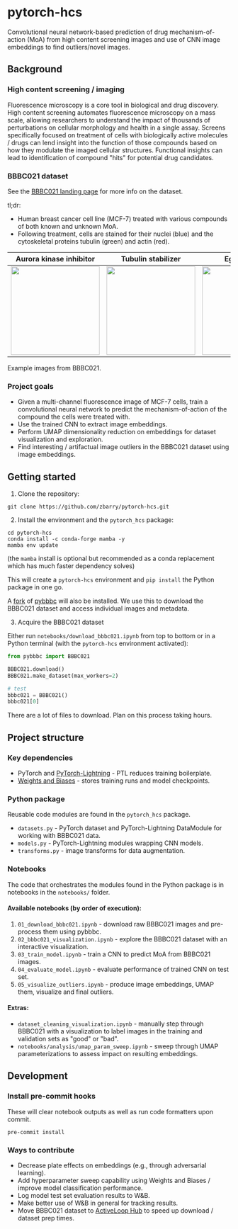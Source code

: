 # pytorch-hcs

Convolutional neural network-based prediction of drug mechanism-of-action (MoA) from high content screening images
and use of CNN image embeddings to find outliers/novel images.

## Background

### High content screening / imaging

Fluorescence microscopy is a core tool in biological and drug discovery.
High content screening automates fluorescence microscopy on a mass scale,
allowing researchers to understand the impact of thousands of perturbations
on cellular morphology and health in a single assay.
Screens specifically focused on treatment of cells with biologically active molecules / drugs
can lend insight into the function of those compounds based on how they modulate the imaged cellular structures.
Functional insights can lead to identification of compound "hits" for potential drug candidates.

### BBBC021 dataset

See the [BBBC021 landing page](https://bbbc.broadinstitute.org/BBBC021) for more info on the dataset.

tl;dr:

- Human breast cancer cell line (MCF-7) treated with various compounds of both known and unknown MoA.
- Following treatment, cells are stained for their nuclei (blue) and the cytoskeletal proteins tubulin (green) and actin (red).

| Aurora kinase inhibitor | Tubulin stabilizer | Eg5 inhibitor |
|-------------------------|--------------------|---------------|
|<img src="https://data.broadinstitute.org/bbbc/BBBC021/aurora-kinase-inhibitor.png" width="200" />|<img src="https://data.broadinstitute.org/bbbc/BBBC021/tubulin-stabilizer.png" width="200" /> | <img src="https://data.broadinstitute.org/bbbc/BBBC021/monoaster.png" width="200" /> |

Example images from BBBC021.

### Project goals

- Given a multi-channel fluorescence image of MCF-7 cells,
train a convolutional neural network to predict the mechanism-of-action of the compound the cells were treated with.
- Use the trained CNN to extract image embeddings.
- Perform UMAP dimensionality reduction on embeddings for dataset visualization and exploration.
- Find interesting / artifactual image outliers in the BBBC021 dataset using image embeddings.

## Getting started

1. Clone the repository:

```
git clone https://github.com/zbarry/pytorch-hcs.git
```

2. Install the environment and the `pytorch_hcs` package:

```
cd pytorch-hcs
conda install -c conda-forge mamba -y
mamba env update
```

(the `mamba` install is optional but recommended as a conda replacement which has much faster dependency solves)

This will create a `pytorch-hcs` environment and `pip install` the Python package in one go.

A [fork](https://github.com/zbarry/pybbbc) of [pybbbc](https://github.com/giacomodeodato/pybbbc) will also be installed.
We use this to download the BBBC021 dataset and access individual images and metadata.

3. Acquire the BBBC021 dataset

Either run `notebooks/download_bbbc021.ipynb` from top to bottom or in a Python terminal (with the `pytorch-hcs` environment activated):

```python
from pybbbc import BBBC021

BBBC021.download()
BBBC021.make_dataset(max_workers=2)

# test
bbbc021 = BBBC021()
bbbc021[0]
```

There are a lot of files to download.
Plan on this process taking hours.

## Project structure

### Key dependencies

- PyTorch and [PyTorch-Lightning](https://www.pytorchlightning.ai/) - PTL reduces training boilerplate.
- [Weights and Biases](wandb.ai) - stores training runs and model checkpoints.

### Python package

Reusable code modules are found in the `pytorch_hcs` package.

* `datasets.py` - PyTorch dataset and PyTorch-Lightning DataModule for working with BBBC021 data.
* `models.py` - PyTorch-Lightning modules wrapping CNN models.
* `transforms.py` - image transforms for data augmentation.

### Notebooks

The code that orchestrates the modules found in the Python package is in notebooks in the `notebooks/` folder.

#### Available notebooks (by order of execution):

1. `01_download_bbbc021.ipynb` - download raw BBBC021 images and pre-process them using pybbbc.
2. `02_bbbc021_visualization.ipynb` - explore the BBBC021 dataset with an interactive visualization.
3. `03_train_model.ipynb` - train a CNN to predict MoA from BBBC021 images.
4. `04_evaluate_model.ipynb` - evaluate performance of trained CNN on test set.
5. `05_visualize_outliers.ipynb` - produce image embeddings, UMAP them, visualize and final outliers.

#### Extras:

* `dataset_cleaning_visualization.ipynb` - manually step through BBBC021 with a visualization
to label images in the training and validation sets as "good" or "bad".
* `notebooks/analysis/umap_param_sweep.ipynb` - sweep through UMAP parameterizations to assess impact on resulting embeddings.

## Development

### Install pre-commit hooks

These will clear notebook outputs as well as run code formatters upon commit.

`pre-commit install`

### Ways to contribute

- Decrease plate effects on embeddings (e.g., through adversarial learning).
- Add hyperparameter sweep capability using Weights and Biases / improve model classification performance.
- Log model test set evaluation results to W&B.
- Make better use of W&B in general for tracking results.
- Move BBBC021 dataset to [ActiveLoop Hub](https://docs.activeloop.ai/) to speed up download / dataset prep times.
